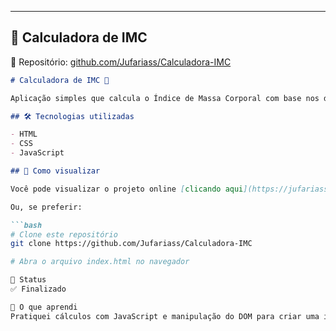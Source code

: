 ---

## 🧮 Calculadora de IMC
📁 Repositório: [github.com/Jufariass/Calculadora-IMC](https://github.com/Jufariass/Calculadora-IMC)

```md
# Calculadora de IMC 🧮

Aplicação simples que calcula o Índice de Massa Corporal com base nos dados fornecidos pelo usuário.

## 🛠️ Tecnologias utilizadas

- HTML
- CSS
- JavaScript

## 🚀 Como visualizar

Você pode visualizar o projeto online [clicando aqui](https://jufariass.github.io/Calculadora-IMC).

Ou, se preferir:

```bash
# Clone este repositório
git clone https://github.com/Jufariass/Calculadora-IMC

# Abra o arquivo index.html no navegador

📌 Status
✅ Finalizado

🧠 O que aprendi
Pratiquei cálculos com JavaScript e manipulação do DOM para criar uma interface funcional.
